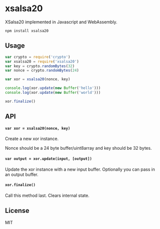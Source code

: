 # xsalsa20

XSalsa20 implemented in Javascript and WebAssembly.

```
npm install xsalsa20
```

## Usage

``` js
var crypto = require('crypto')
var xsalsa20 = require('xsalsa20')
var key = crypto.randomBytes(32)
var nonce = crypto.randomBytes(24)

var xor = xsalsa20(nonce, key)

console.log(xor.update(new Buffer('hello')))
console.log(xor.update(new Buffer('world')))

xor.finalize()
```

## API

#### `var xor = xsalsa20(nonce, key)`

Create a new xor instance.

Nonce should be a 24 byte buffer/uint8array and key should be 32 bytes.

#### `var output = xor.update(input, [output])`

Update the xor instance with a new input buffer. Optionally you can pass in an output buffer.

#### `xor.finalize()`

Call this method last. Clears internal state.

## License

MIT
